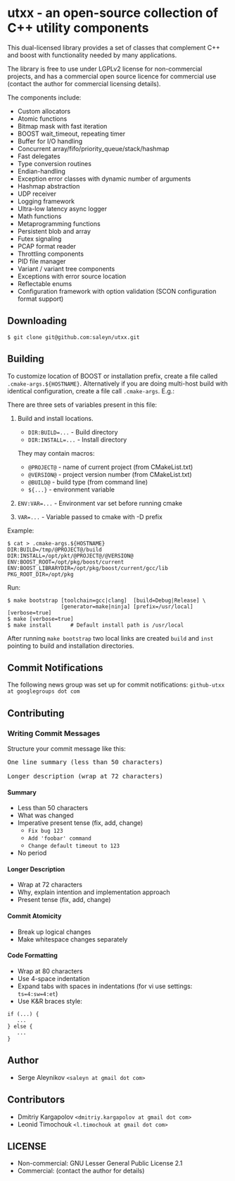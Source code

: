 # utxx - an open-source collection of C++ utility components #

This dual-licensed library provides a set of classes that
complement C++ and boost with functionality needed by many
applications.

The library is free to use under LGPLv2 license for
non-commercial projects, and has a commercial open source licence
for commercial use (contact the author for commercial
licensing details).

The components include:

* Custom allocators
* Atomic functions
* Bitmap mask with fast iteration
* BOOST wait_timeout, repeating timer
* Buffer for I/O handling
* Concurrent array/fifo/priority_queue/stack/hashmap
* Fast delegates
* Type conversion routines
* Endian-handling
* Exception error classes with dynamic number of arguments
* Hashmap abstraction
* UDP receiver
* Logging framework
* Ultra-low latency async logger
* Math functions
* Metaprogramming functions
* Persistent blob and array
* Futex signaling
* PCAP format reader
* Throttling components
* PID file manager
* Variant / variant tree components
* Exceptions with error source location
* Reflectable enums
* Configuration framework with option validation (SCON configuration format support)

## Downloading ##
``$ git clone git@github.com:saleyn/utxx.git``

## Building ##
To customize location of BOOST or installation prefix, create a file called
`.cmake-args.${HOSTNAME}`. Alternatively if you are doing multi-host build with
identical configuration, create a file call `.cmake-args`. E.g.:

There are three sets of variables present in this file:

1. Build and install locations.

   * `DIR:BUILD=...`   - Build directory
   * `DIR:INSTALL=...` - Install directory

   They may contain macros:
   
      * `@PROJECT@`   - name of current project (from CMakeList.txt)
      * `@VERSION@`   - project version number  (from CMakeList.txt)
      * `@BUILD@`     - build type (from command line)
      * `${...}`      - environment variable

2. `ENV:VAR=...`     - Environment var set before running cmake

3. `VAR=...`         - Variable passed to cmake with -D prefix

Example:
```
$ cat > .cmake-args.${HOSTNAME}
DIR:BUILD=/tmp/@PROJECT@/build
DIR:INSTALL=/opt/pkt/@PROJECT@/@VERSION@
ENV:BOOST_ROOT=/opt/pkg/boost/current
ENV:BOOST_LIBRARYDIR=/opt/pkg/boost/current/gcc/lib
PKG_ROOT_DIR=/opt/pkg
```
Run:
```
$ make bootstrap [toolchain=gcc|clang]  [build=Debug|Release] \
                 [generator=make|ninja] [prefix=/usr/local] [verbose=true]
$ make [verbose=true]
$ make install      # Default install path is /usr/local
```
After running `make bootstrap` two local links are created `build` and `inst`
pointing to build and installation directories.

## Commit Notifications ##
The following news group was set up for commit notifications:
`github-utxx at googlegroups dot com`

## Contributing ##

### Writing Commit Messages ###
Structure your commit message like this:

<pre>
One line summary (less than 50 characters)

Longer description (wrap at 72 characters)
</pre>

#### Summary ####
* Less than 50 characters
* What was changed
* Imperative present tense (fix, add, change)
  * `Fix bug 123`
  * `Add 'foobar' command`
  * `Change default timeout to 123`
* No period

#### Longer Description ####
* Wrap at 72 characters
* Why, explain intention and implementation approach
* Present tense (fix, add, change)

#### Commit Atomicity ####
* Break up logical changes
* Make whitespace changes separately

#### Code Formatting ####
* Wrap at 80 characters
* Use 4-space indentation
* Expand tabs with spaces in indentations (for vi use settings: `ts=4:sw=4:et`)
* Use K&R braces style:
```
if (...) {
   ...
} else {
   ...
}
```
## Author ##
* Serge Aleynikov `<saleyn at gmail dot com>`

## Contributors ##
* Dmitriy Kargapolov `<dmitriy.kargapolov at gmail dot com>`
* Leonid Timochouk   `<l.timochouk at gmail dot com>`

## LICENSE ##
* Non-commercial: GNU Lesser General Public License 2.1
* Commercial:     (contact the author for details)
